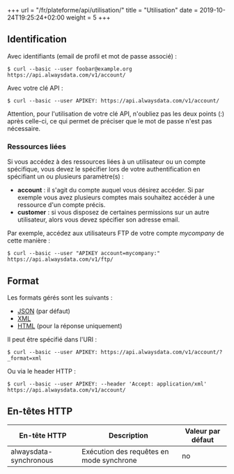 +++
url = "/fr/plateforme/api/utilisation/"
title = "Utilisation"
date = 2019-10-24T19:25:24+02:00
weight = 5
+++

## Identification

Avec identifiants (email de profil et mot de passe associé) :

```
$ curl --basic --user foobar@example.org https://api.alwaysdata.com/v1/account/
```

Avec votre clé API :

```
$ curl --basic --user APIKEY: https://api.alwaysdata.com/v1/account/
```

Attention, pour l'utilisation de votre clé API, n'oubliez pas les deux points (:)
après celle-ci, ce qui permet de préciser que le mot de passe n'est pas nécessaire.

### Ressources liées

Si vous accédez à des ressources liées à un utilisateur ou un compte spécifique,
vous devez le spécifier lors de votre authentification en spécifiant un ou plusieurs
paramètre(s) :

  * **account** : il s'agit du compte auquel vous désirez accéder. Si par exemple
vous avez plusieurs comptes mais souhaitez accéder à une ressource d'un compte précis.
  * **customer** : si vous disposez de certaines permissions sur un autre utilisateur,
  alors vous devez spécifier son adresse email.

Par exemple, accédez aux utilisateurs FTP de votre compte *mycompany* de cette manière :

```
$ curl --basic --user "APIKEY account=mycompany:" https://api.alwaysdata.com/v1/ftp/
```

## Format

Les formats gérés sont les suivants :

  * [JSON](https://www.json.org/) (par défaut)
  * [XML](https://fr.wikipedia.org/wiki/Extensible_Markup_Language)
  * [HTML](https://fr.wikipedia.org/wiki/Hypertext_Markup_Language) (pour la réponse uniquement)

Il peut être spécifié dans l'URI :

```
$ curl --basic --user APIKEY: https://api.alwaysdata.com/v1/account/?_format=xml
```

Ou via le header HTTP :

```
$ curl --basic --user APIKEY: --header 'Accept: application/xml' https://api.alwaysdata.com/v1/account/
```

## En-têtes HTTP

| En-tête HTTP           | Description                              | Valeur par défaut |
|------------------------|------------------------------------------|-------------------|
| alwaysdata-synchronous | Exécution des requêtes en mode synchrone | no                |
